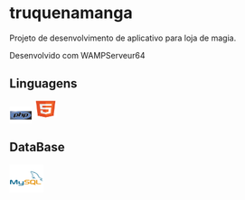 # truquenamanga
Projeto de desenvolvimento de aplicativo para loja de magia.

Desenvolvido com WAMPServeur64

<h2>Linguagens</h2>
<div style="display: inline_block">
<img align="center" alt="Renaud-Php" height="30" width="40"src="https://raw.githubusercontent.com/devicons/devicon/master/icons/php/php-original.svg"/>
<img alt="Renaud-HTML" height="30" width="40" src="https://raw.githubusercontent.com/devicons/devicon/master/icons/html5/html5-original.svg">
</div>

<h2>DataBase</h2>
<div style="display: inline_block">
<img align="center" alt="Renaud-MySQL" height="50" width="60" src="https://raw.githubusercontent.com/devicons/devicon/master/icons/mysql/mysql-original-wordmark.svg"/>
</div>


